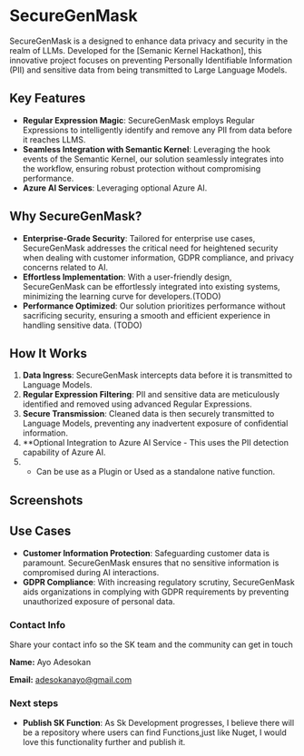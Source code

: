 # SecureGenMask

SecureGenMask is a designed to enhance data privacy and security in the realm of LLMs. Developed for the [Semanic Kernel Hackathon], this innovative project focuses on preventing Personally Identifiable Information (PII) and sensitive data from being transmitted to Large Language Models.

## Key Features

- **Regular Expression Magic**: SecureGenMask employs Regular Expressions to intelligently identify and remove any PII from data before it reaches LLMS.
- **Seamless Integration with Semantic Kernel**: Leveraging the hook events of the Semantic Kernel, our solution seamlessly integrates into the workflow, ensuring robust protection without compromising performance.
- **Azure AI Services**: Leveraging optional Azure AI.


## Why SecureGenMask?

- **Enterprise-Grade Security**: Tailored for enterprise use cases, SecureGenMask addresses the critical need for heightened security when dealing with customer information, GDPR compliance, and privacy concerns related to AI.
- **Effortless Implementation**: With a user-friendly design, SecureGenMask can be effortlessly integrated into existing systems, minimizing the learning curve for developers.(TODO)
- **Performance Optimized**: Our solution prioritizes performance without sacrificing security, ensuring a smooth and efficient experience in handling sensitive data. (TODO)

## How It Works

1. **Data Ingress**: SecureGenMask intercepts data before it is transmitted to Language Models.
2. **Regular Expression Filtering**: PII and sensitive data are meticulously identified and removed using advanced Regular Expressions.
3. **Secure Transmission**: Cleaned data is then securely transmitted to Language Models, preventing any inadvertent exposure of confidential information.
4. **Optional Integration to Azure AI Service - This uses the PII detection capability of Azure AI.
5. * Can be use as a Plugin or Used as a standalone native function.


## Screenshots



## Use Cases

- **Customer Information Protection**: Safeguarding customer data is paramount. SecureGenMask ensures that no sensitive information is compromised during AI interactions.
- **GDPR Compliance**: With increasing regulatory scrutiny, SecureGenMask aids organizations in complying with GDPR requirements by preventing unauthorized exposure of personal data.


### Contact Info
Share your contact info so the SK team and the community can get in touch

**Name:**  Ayo Adesokan

**Email:**  adesokanayo@gmail.com


### Next steps 
- **Publish SK Function**: As Sk Development progresses, I believe there will be a repository where users can find Functions,just like Nuget, I would love this functionality further and publish it.
